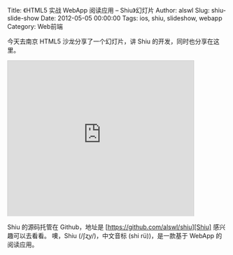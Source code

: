 Title: 《HTML5 实战 WebApp 阅读应用 – Shiu》幻灯片
Author: alswl
Slug: shiu-slide-show
Date: 2012-05-05 00:00:00
Tags: ios, shiu, slideshow, webapp
Category: Web前端

今天去南京 HTML5 沙龙分享了一个幻灯片，讲 Shiu 的开发，同时也分享在这里。

<iframe src="http://www.slideshare.net/slideshow/embed_code/12809450" width="425" height="355" frameborder="0" marginwidth="0" marginheight="0" scrolling="no" style="border:1px solid #CCC;border-width:1px 1px 0" allowfullscreen></iframe>

Shiu 的源码托管在 Github，地址是 [https://github.com/alswl/shiu][Shiu] 感兴趣可以去看看。
噢，Shiu (/ʃʐy/)，中文音标 (shi r&uuml;))，是一款基于 WebApp 的阅读应用。

[Shiu]: https://github.com/alswl/shiu
